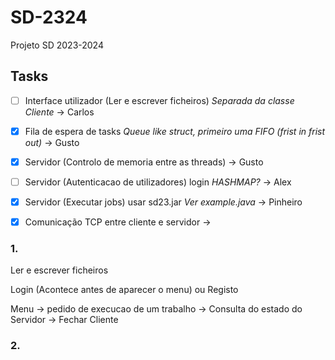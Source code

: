# SD-2324

Projeto SD 2023-2024


## Tasks

- [ ]  Interface utilizador (Ler e escrever ficheiros) *Separada da classe Cliente* -> Carlos
- [x]  Fila de espera de tasks *Queue like struct, primeiro uma FIFO (frist in frist out)* -> Gusto
- [x]  Servidor (Controlo de memoria entre as threads) -> Gusto
- [ ]  Servidor (Autenticacao de utilizadores) login *HASHMAP?* -> Alex
- [x]  Servidor (Executar jobs) usar sd23.jar *Ver example.java* -> Pinheiro
- [x]  Comunicação TCP entre cliente e servidor -> 


### 1. 

Ler e escrever ficheiros

Login (Acontece antes de aparecer o menu)
ou
Registo

Menu 
-> pedido de execucao de um trabalho
-> Consulta do estado do Servidor 
-> Fechar Cliente

### 2. 

